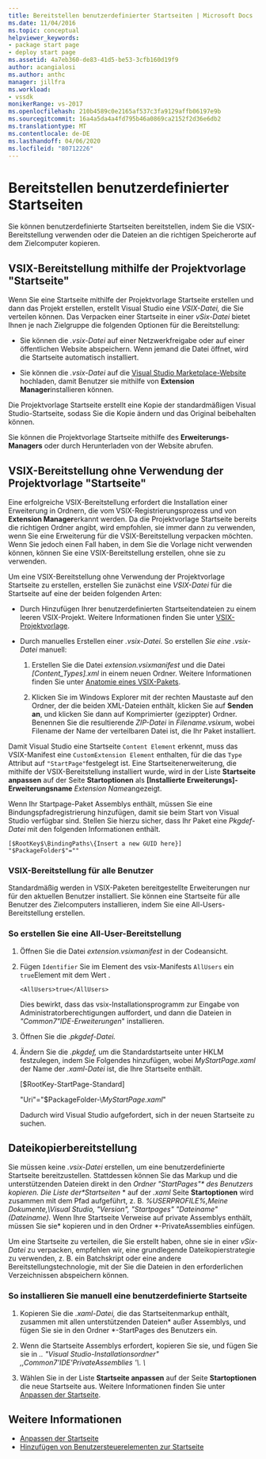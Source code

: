 ```yaml
---
title: Bereitstellen benutzerdefinierter Startseiten | Microsoft Docs
ms.date: 11/04/2016
ms.topic: conceptual
helpviewer_keywords:
- package start page
- deploy start page
ms.assetid: 4a7eb360-de83-41d5-be53-3cfb160d19f9
author: acangialosi
ms.author: anthc
manager: jillfra
ms.workload:
- vssdk
monikerRange: vs-2017
ms.openlocfilehash: 210b4589c0e2165af537c3fa9129affb06197e9b
ms.sourcegitcommit: 16a4a5da4a4fd795b46a0869ca2152f2d36e6db2
ms.translationtype: MT
ms.contentlocale: de-DE
ms.lasthandoff: 04/06/2020
ms.locfileid: "80712226"
---
```

# <a name="deploy-custom-start-pages"></a>Bereitstellen benutzerdefinierter Startseiten

Sie können benutzerdefinierte Startseiten bereitstellen, indem Sie die VSIX-Bereitstellung verwenden oder die Dateien an die richtigen Speicherorte auf dem Zielcomputer kopieren.

## <a name="vsix-deployment-by-using-the-start-page-project-template"></a>VSIX-Bereitstellung mithilfe der Projektvorlage "Startseite"

Wenn Sie eine Startseite mithilfe der Projektvorlage Startseite erstellen und dann das Projekt erstellen, erstellt Visual Studio eine *VSIX-Datei,* die Sie verteilen können. Das Verpacken einer Startseite in einer *vSix-Datei* bietet Ihnen je nach Zielgruppe die folgenden Optionen für die Bereitstellung:

- Sie können die *.vsix-Datei* auf einer Netzwerkfreigabe oder auf einer öffentlichen Website abspeichern. Wenn jemand die Datei öffnet, wird die Startseite automatisch installiert.

- Sie können die *.vsix-Datei* auf die [Visual Studio Marketplace-Website](https://marketplace.visualstudio.com/) hochladen, damit Benutzer sie mithilfe von **Extension Manager**installieren können.

Die Projektvorlage Startseite erstellt eine Kopie der standardmäßigen Visual Studio-Startseite, sodass Sie die Kopie ändern und das Original beibehalten können.

Sie können die Projektvorlage Startseite mithilfe des **Erweiterungs-Managers** oder durch Herunterladen von der Website abrufen.

## <a name="vsix-deployment-without-using-the-start-page-project-template"></a>VSIX-Bereitstellung ohne Verwendung der Projektvorlage "Startseite"
 Eine erfolgreiche VSIX-Bereitstellung erfordert die Installation einer Erweiterung in Ordnern, die vom VSIX-Registrierungsprozess und von **Extension Manager**erkannt werden. Da die Projektvorlage Startseite bereits die richtigen Ordner angibt, wird empfohlen, sie immer dann zu verwenden, wenn Sie eine Erweiterung für die VSIX-Bereitstellung verpacken möchten. Wenn Sie jedoch einen Fall haben, in dem Sie die Vorlage nicht verwenden können, können Sie eine VSIX-Bereitstellung erstellen, ohne sie zu verwenden.

 Um eine VSIX-Bereitstellung ohne Verwendung der Projektvorlage Startseite zu erstellen, erstellen Sie zunächst eine *VSIX-Datei* für die Startseite auf eine der beiden folgenden Arten:

- Durch Hinzufügen Ihrer benutzerdefinierten Startseitendateien zu einem leeren VSIX-Projekt. Weitere Informationen finden Sie unter [VSIX-Projektvorlage](../extensibility/vsix-project-template.md).

- Durch manuelles Erstellen einer *.vsix-Datei.* So erstellen *Sie eine .vsix-Datei* manuell:

   1. Erstellen Sie die Datei *extension.vsixmanifest* und die Datei *[Content_Types].xml* in einem neuen Ordner. Weitere Informationen finden Sie unter [Anatomie eines VSIX-Pakets](../extensibility/anatomy-of-a-vsix-package.md).

   2. Klicken Sie im Windows Explorer mit der rechten Maustaste auf den Ordner, der die beiden XML-Dateien enthält, klicken Sie auf **Senden an**, und klicken Sie dann auf Komprimierter (gezippter) Ordner. Benennen Sie die resultierende *ZIP-Datei* in *Filename.vsix*um, wobei Filename der Name der verteilbaren Datei ist, die Ihr Paket installiert.

Damit Visual Studio eine Startseite `Content Element` erkennt, muss das VSIX-Manifest eine `CustomExtension Element` enthalten, für die das `Type` Attribut auf `"StartPage"`festgelegt ist. Eine Startseitenerweiterung, die mithilfe der VSIX-Bereitstellung installiert wurde, wird in der Liste **Startseite anpassen** auf der Seite **Startoptionen** als **[Installierte Erweiterungs]-Erweiterungsname** *Extension Name*angezeigt.

Wenn Ihr Startpage-Paket Assemblys enthält, müssen Sie eine Bindungspfadregistrierung hinzufügen, damit sie beim Start von Visual Studio verfügbar sind. Stellen Sie hierzu sicher, dass Ihr Paket eine *Pkgdef-Datei* mit den folgenden Informationen enthält.

```
[$RootKey$\BindingPaths\{Insert a new GUID here}]
"$PackageFolder$"=""
```

### <a name="vsix-deployment-for-all-users"></a>VSIX-Bereitstellung für alle Benutzer
 Standardmäßig werden in VSIX-Paketen bereitgestellte Erweiterungen nur für den aktuellen Benutzer installiert. Sie können eine Startseite für alle Benutzer des Zielcomputers installieren, indem Sie eine All-Users-Bereitstellung erstellen.

### <a name="to-create-an-all-users-deployment"></a>So erstellen Sie eine All-User-Bereitstellung

1. Öffnen Sie die Datei *extension.vsixmanifest* in der Codeansicht.

2. Fügen `Identifier` Sie im Element des vsix-Manifests `AllUsers` ein `true`Element mit dem Wert .

    ```
    <AllUsers>true</AllUsers>
    ```

     Dies bewirkt, dass das vsix-Installationsprogramm zur Eingabe von Administratorberechtigungen auffordert, und dann die Dateien in *"Common7"IDE-Erweiterungen*" installieren.

3. Öffnen Sie die *.pkgdef-Datei.*

4. Ändern Sie die *.pkgdef,* um die Standardstartseite unter HKLM festzulegen, indem Sie Folgendes hinzufügen, wobei *MyStartPage.xaml* der Name der *.xaml-Datei* ist, die Ihre Startseite enthält.

     [$RootKey-StartPage-Standard]

     "Uri"="$PackageFolder-\\*MyStartPage.xaml*"

     Dadurch wird Visual Studio aufgefordert, sich in der neuen Startseite zu suchen.

## <a name="file-copy-deployment"></a>Dateikopierbereitstellung
 Sie müssen keine *.vsix-Datei* erstellen, um eine benutzerdefinierte Startseite bereitzustellen. Stattdessen können Sie das Markup und die unterstützenden Dateien direkt in den <em>Ordner "StartPages"\* des Benutzers kopieren. Die Liste der*Startseiten</em> * auf der *.xaml* Seite **Startoptionen** wird zusammen mit dem Pfad aufgeführt, z. B. *%USERPROFILE%,Meine Dokumente,\\Visual Studio, "Version", "Startpages" "Dateiname" (Dateiname).* Wenn Ihre Startseite Verweise auf private Assemblys enthält, müssen Sie sie\* kopieren und in den Ordner *-PrivateAssemblies einfügen.

 Um eine Startseite zu verteilen, die Sie erstellt haben, ohne sie in einer *vSix-Datei* zu verpacken, empfehlen wir, eine grundlegende Dateikopierstrategie zu verwenden, z. B. ein Batchskript oder eine andere Bereitstellungstechnologie, mit der Sie die Dateien in den erforderlichen Verzeichnissen abspeichern können.

### <a name="to-manually-install-a-custom-start-page"></a>So installieren Sie manuell eine benutzerdefinierte Startseite

1. Kopieren Sie die *.xaml-Datei,* die das Startseitenmarkup enthält, zusammen mit allen unterstützenden Dateien\* außer Assemblys, und fügen Sie sie in den Ordner *-StartPages des Benutzers ein.

2. Wenn die Startseite Assemblys erfordert, kopieren Sie sie, und fügen Sie sie in *.. "Visual Studio-Installationsordner" ,,Common7'IDE'PrivateAssemblies '\\. \\*

3. Wählen Sie in der Liste **Startseite anpassen** auf der Seite **Startoptionen** die neue Startseite aus. Weitere Informationen finden Sie unter [Anpassen der Startseite](../ide/customizing-the-start-page-for-visual-studio.md).

## <a name="see-also"></a>Weitere Informationen

- [Anpassen der Startseite](../ide/customizing-the-start-page-for-visual-studio.md)
- [Hinzufügen von Benutzersteuerelementen zur Startseite](../extensibility/adding-user-control-to-the-start-page.md)
